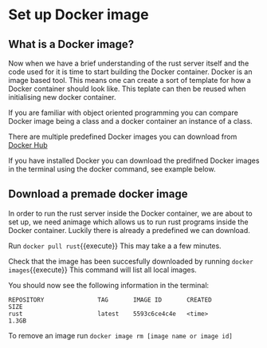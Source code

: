 # Set up Docker image

## What is a Docker image?
Now when we have a brief understanding of the rust server itself and the code used for it is time to start building the Docker container. Docker is an image based tool. This means one can create a sort of template for how a Docker container should look like. This teplate can then be reused when initialising new docker container. 

If you are familiar with object oriented programming you can compare Docker image being a class and a docker container an instance of a class.

There are multiple predefined Docker images you can download from [Docker Hub](https://hub.docker.com/)

If you have installed Docker you can download the predifned Docker images in the terminal using the docker command, see example below.

## Download a premade docker image

In order to run the rust server inside the Docker container, we are about to set up, we need animage which allows us to run rust programs inside the Docker container. Luckily there is already a predefined we can download.

Run `docker pull rust`{{execute}}
This may take a a few minutes.

Check that the image has been succesfully downloaded by running 
`docker images`{{execute}}
This command will list all local images.

You should now see the following information in the terminal:

```console
REPOSITORY               TAG       IMAGE ID       CREATED             SIZE
rust                     latest    5593c6ce4c4e   <time>             1.3GB

```

To remove an image run `docker image rm [image name or image id]`
